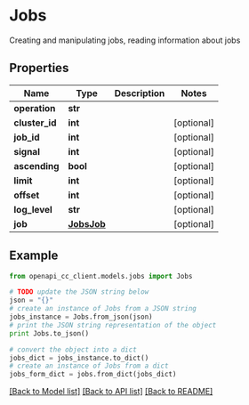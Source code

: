 # Jobs

Creating and manipulating jobs, reading information about jobs

## Properties
Name | Type | Description | Notes
------------ | ------------- | ------------- | -------------
**operation** | **str** |  | 
**cluster_id** | **int** |  | [optional] 
**job_id** | **int** |  | [optional] 
**signal** | **int** |  | [optional] 
**ascending** | **bool** |  | [optional] 
**limit** | **int** |  | [optional] 
**offset** | **int** |  | [optional] 
**log_level** | **str** |  | [optional] 
**job** | [**JobsJob**](JobsJob.md) |  | [optional] 

## Example

```python
from openapi_cc_client.models.jobs import Jobs

# TODO update the JSON string below
json = "{}"
# create an instance of Jobs from a JSON string
jobs_instance = Jobs.from_json(json)
# print the JSON string representation of the object
print Jobs.to_json()

# convert the object into a dict
jobs_dict = jobs_instance.to_dict()
# create an instance of Jobs from a dict
jobs_form_dict = jobs.from_dict(jobs_dict)
```
[[Back to Model list]](../README.md#documentation-for-models) [[Back to API list]](../README.md#documentation-for-api-endpoints) [[Back to README]](../README.md)


